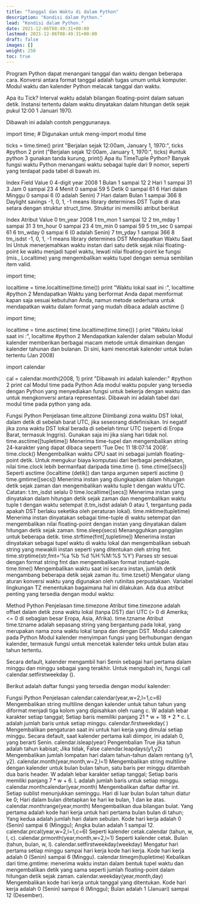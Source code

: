 ```yaml
---
title: "Tanggal dan Waktu di dalam Python"
description: "Kondisi dalam Python."
lead: "Kondisi dalam Python."
date: 2021-12-06T08:49:31+00:00
lastmod: 2021-12-06T08:49:31+00:00
draft: false
images: []
weight: 250
toc: true
---
```

Program Python dapat menangani tanggal dan waktu dengan beberapa cara. Konversi antara format tanggal adalah tugas umum untuk komputer. Modul waktu dan kalender Python melacak tanggal dan waktu.

Apa itu Tick?
Interval waktu adalah bilangan floating-point dalam satuan detik. Instansi tertentu dalam waktu dinyatakan dalam hitungan detik sejak pukul 12:00 1 Januari 1970.

Dibawah ini adalah contoh penggunanaya.

import time;  # Digunakan untuk meng-import modul time

ticks = time.time()
print "Berjalan sejak 12:00am, January 1, 1970:", ticks #python 2
print ("Berjalan sejak 12:00am, January 1, 1970:", ticks) #untuk python 3 gunakan tanda kurung, print()
Apa itu TimeTuple Python?
Banyak fungsi waktu Python menangani waktu sebagai tuple dari 9 nomor, seperti yang terdapat pada tabel di bawah ini.

Index	Field	Value
0	4-digit year	2008
1	Bulan	1 sampai 12
2	Hari	1 sampai 31
3	Jam	0 sampai 23
4	Menit	0 sampai 59
5	Detik	0 sampai 61
6	Hari dalam Minggu	0 sampai 6 (0 adalah Senin)
7	Hari dalam Bulan	1 sampai 366
8	Daylight savings	-1, 0, 1, -1 means library determines DST
Tuple di atas setara dengan struktur struct_time. Struktur ini memiliki atribut berikut

Index	Atribut	Value
0	tm_year	2008
1	tm_mon	1 sampai 12
2	tm_mday	1 sampai 31
3	tm_hour	0 sampai 23
4	tm_min	0 sampai 59
5	tm_sec	0 sampai 61
6	tm_wday	0 sampai 6 (0 adalah Senin)
7	tm_yday	1 sampai 366
8	tm_isdst	-1, 0, 1, -1 means library determines DST
Mendapatkan Waktu Saat Ini
Untuk menerjemahkan waktu instan dari satu detik sejak nilai floating-point ke waktu menjadi tupel waktu, lewati nilai floating-point ke fungsi (mis., Localtime) yang mengembalikan waktu tupel dengan semua sembilan item valid.

import time;

localtime = time.localtime(time.time())
print "Waktu lokal saat ini :", localtime #python 2
Mendapatkan Waktu yang berformat
Anda dapat memformat kapan saja sesuai kebutuhan Anda, namun metode sederhana untuk mendapatkan waktu dalam format yang mudah dibaca adalah asctime ()

import time;

localtime = time.asctime( time.localtime(time.time()) )
print "Waktu lokal saat ini :", localtime #python 2
Mendapatkan kalender dalam sebulan
Modul kalender memberikan berbagai macam metode untuk dimainkan dengan kalender tahunan dan bulanan. Di sini, kami mencetak kalender untuk bulan tertentu (Jan 2008)

import calendar

cal = calendar.month(2008, 1)
print "Dibawah ini adalah kalender:" #python 2
print cal
Modul time pada Python
Ada modul waktu populer yang tersedia dengan Python yang menyediakan fungsi untuk bekerja dengan waktu dan untuk mengkonversi antara representasi. Dibawah ini adalah tabel dari modul time pada python yang ada.

Fungsi Python	Penjelasan
time.altzone	Diimbangi zona waktu DST lokal, dalam detik di sebelah barat UTC, jika seseorang didefinisikan. Ini negatif jika zona waktu DST lokal berada di sebelah timur UTC (seperti di Eropa Barat, termasuk Inggris). Gunakan saja ini jika siang hari tidak nol.
time.asctime([tupletime])	Menerima time-tupel dan mengembalikan string 24-karakter yang dapat dibaca seperti ‘Tue Dec 11 18:07:14 2008’.
time.clock()	Mengembalikan waktu CPU saat ini sebagai jumlah floating-point detik. Untuk mengukur biaya komputasi dari berbagai pendekatan, nilai time.clock lebih bermanfaat daripada time.time ().
time.ctime([secs])	Seperti asctime (localtime (detik)) dan tanpa argumen seperti asctime ()
time.gmtime([secs])	Menerima instan yang diungkapkan dalam hitungan detik sejak zaman dan mengembalikan waktu tuple t dengan waktu UTC. Catatan: t.tm_isdst selalu 0
time.localtime([secs])	Menerima instan yang dinyatakan dalam hitungan detik sejak zaman dan mengembalikan waktu tuple t dengan waktu setempat (t.tm_isdst adalah 0 atau 1, tergantung pada apakah DST berlaku seketika oleh peraturan lokal).
time.mktime(tupletime)	Menerima instan dinyatakan sebagai time-tuple di waktu setempat dan mengembalikan nilai floating-point dengan instan yang dinyatakan dalam hitungan detik sejak zaman.
time.sleep(secs)	Menangguhkan panggilan untuk beberapa detik.
time.strftime(fmt[,tupletime])	Menerima instan dinyatakan sebagai tupel waktu di waktu lokal dan mengembalikan sebuah string yang mewakili instan seperti yang ditentukan oleh string fmt.
time.strptime(str,fmt=’%a %b %d %H:%M:%S %Y’)	Parses str sesuai dengan format string fmt dan mengembalikan format instant-tuple.
time.time()	Mengembalikan waktu saat ini secara instan, jumlah detik mengambang beberapa detik sejak zaman itu.
time.tzset()	Mengatur ulang aturan konversi waktu yang digunakan oleh rutinitas perpustakaan. Variabel lingkungan TZ menentukan bagaimana hal ini dilakukan.
Ada dua atribut penting yang tersedia dengan modul waktu:

Method Python	Penjelasan
time.timezone	Atribut time.timezone adalah offset dalam detik zona waktu lokal (tanpa DST) dari UTC (> 0 di Amerika; <= 0 di sebagian besar Eropa, Asia, Afrika).
time.tzname	Atribut time.tzname adalah sepasang string yang bergantung pada lokal, yang merupakan nama zona waktu lokal tanpa dan dengan DST.
Modul calendar pada Python
Modul kalender menyimpan fungsi yang berhubungan dengan kalender, termasuk fungsi untuk mencetak kalender teks untuk bulan atau tahun tertentu.

Secara default, kalender mengambil hari Senin sebagai hari pertama dalam minggu dan minggu sebagai yang terakhir. Untuk mengubah ini, fungsi call calendar.setfirstweekday ().

Berikut adalah daftar fungsi yang tersedia dengan modul kalender:

Fungsi Python	Penjelasan
calendar.calendar(year,w=2,l=1,c=6)	Mengembalikan string multiline dengan kalender untuk tahun tahun yang diformat menjadi tiga kolom yang dipisahkan oleh ruang c. W adalah lebar karakter setiap tanggal; Setiap baris memiliki panjang 21 * w + 18 + 2 * c. L adalah jumlah baris untuk setiap minggu.
calendar.firstweekday( )	Mengembalikan pengaturan saat ini untuk hari kerja yang dimulai setiap minggu. Secara default, saat kalender pertama kali diimpor, ini adalah 0, yang berarti Senin.
calendar.isleap(year)	Pengembalian True jika tahun adalah tahun kabisat; Jika tidak, False
calendar.leapdays(y1,y2)	Mengembalikan jumlah lompatan hari dalam tahun-tahun dalam rentang (y1, y2).
calendar.month(year,month,w=2,l=1)	Mengembalikan string multiline dengan kalender untuk bulan bulan tahun, satu baris per minggu ditambah dua baris header. W adalah lebar karakter setiap tanggal; Setiap baris memiliki panjang 7 * w + 6. L adalah jumlah baris untuk setiap minggu.
calendar.monthcalendar(year,month)	Mengembalikan daftar daftar int. Setiap sublist menunjukkan seminggu. Hari di luar bulan bulan tahun diatur ke 0; Hari dalam bulan ditetapkan ke hari ke bulan, 1 dan ke atas.
calendar.monthrange(year,month)	Mengembalikan dua bilangan bulat. Yang pertama adalah kode hari kerja untuk hari pertama bulan bulan di tahun; Yang kedua adalah jumlah hari dalam sebulan. Kode hari kerja adalah 0 (Senin) sampai 6 (Minggu); Angka bulan adalah 1 sampai 12.
calendar.prcal(year,w=2,l=1,c=6)	Seperti kalender cetak.calendar (tahun, w, l, c).
calendar.prmonth(year,month,w=2,l=1)	Seperti kalender cetak. Bulan (tahun, bulan, w, l).
calendar.setfirstweekday(weekday)	Mengatur hari pertama setiap minggu sampai hari kerja kode hari kerja. Kode hari kerja adalah 0 (Senin) sampai 6 (Minggu).
calendar.timegm(tupletime)	Kebalikan dari time.gmtime: menerima waktu instan dalam bentuk tupel waktu dan mengembalikan detik yang sama seperti jumlah floating-point dalam hitungan detik sejak zaman.
calendar.weekday(year,month,day)	Mengembalikan kode hari kerja untuk tanggal yang ditentukan. Kode hari kerja adalah 0 (Senin) sampai 6 (Minggu); Bulan adalah 1 (Januari) sampai 12 (Desember).